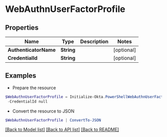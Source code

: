 # WebAuthnUserFactorProfile
## Properties

Name | Type | Description | Notes
------------ | ------------- | ------------- | -------------
**AuthenticatorName** | **String** |  | [optional] 
**CredentialId** | **String** |  | [optional] 

## Examples

- Prepare the resource
```powershell
$WebAuthnUserFactorProfile = Initialize-Okta.PowerShellWebAuthnUserFactorProfile  -AuthenticatorName null `
 -CredentialId null
```

- Convert the resource to JSON
```powershell
$WebAuthnUserFactorProfile | ConvertTo-JSON
```

[[Back to Model list]](../README.md#documentation-for-models) [[Back to API list]](../README.md#documentation-for-api-endpoints) [[Back to README]](../README.md)

